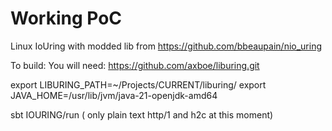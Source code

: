 <h1>Working PoC</h1>

Linux IoUring with modded lib from https://github.com/bbeaupain/nio_uring

To build:
You will need: https://github.com/axboe/liburing.git

export LIBURING_PATH=~/Projects/CURRENT/liburing/
export JAVA_HOME=/usr/lib/jvm/java-21-openjdk-amd64

 sbt IOURING/run  ( only plain text http/1 and h2c at this moment)
